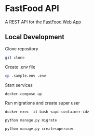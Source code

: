 # FastFood API

A REST API for the [FastFood Web App]()

## Local Development

Clone repository

```bash
git clone
```

Create .env file

```bash
cp .sample.env .env
```

Start services

```bash
docker-compose up
```

Run migrations and create super user

```
docker exec -it bash <api-container-id>

python manage.py migrate 

python manage.py createsuperuser
```
